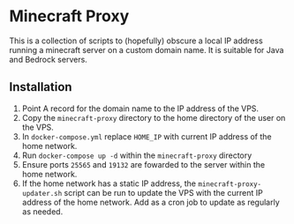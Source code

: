 # Minecraft Proxy

This is a collection of scripts to (hopefully) obscure a local IP address running a minecraft server on a custom domain name. It is suitable for Java and Bedrock servers.

## Installation

1. Point A record for the domain name to the IP address of the VPS.
2. Copy the `minecraft-proxy` directory to the home directory of the user on the VPS.
3. In `docker-compose.yml` replace `HOME_IP` with current IP address of the home network.
4. Run `docker-compose up -d` within the `minecraft-proxy` directory
5. Ensure ports `25565` and `19132` are fowarded to the server within the home network.
6. If the home network has a static IP address, the `minecraft-proxy-updater.sh` script can be run to update the VPS with the current IP address of the home network. Add as a cron job to update as regularly as needed.
